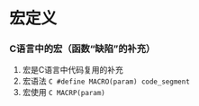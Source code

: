 <!--
 * @Author: your name
 * @Date: 2021-09-10 10:42:14
 * @LastEditTime: 2021-09-10 10:42:14
 * @LastEditors: your name
 * @Description: In User Settings Edit
 * @FilePath: /WorkSpace/C/C基础/宏.md
-->
<!--
 *                                                     __----~~~~~~~~~~~------___
 *                                    .  .   ~~//====......          __--~ ~~
 *                    -.            \_|//     |||\\  ~~~~~~::::... /~
 *                 ___-==_       _-~o~  \/    |||  \\            _/~~-
 *         __---~~~.==~||\=_    -_--~/_-~|-   |\\   \\        _/~
 *     _-~~     .=~    |  \\-_    '-~7  /-   /  ||    \      /
 *   .~       .~       |   \\ -_    /  /-   /   ||      \   /
 *  /  ____  /         |     \\ ~-_/  /|- _/   .||       \ /
 *  |~~    ~~|--~~~~--_ \     ~==-/   | \~--===~~        .\
 *           '         ~-|      /|    |-~\~~       __--~~
 *                       |-~~-_/ |    |   ~\_   _-~            /\
 *                            /  \     \__   \/~                \__
 *                        _--~ _/ | .-~~____--~-/                  ~~==.
 *                       ((->/~   '.|||' -_|    ~~-/ ,              . _||
 *                                  -_     ~\      ~~---l__i__i__i--~~_/
 *                                  _-~-__   ~)  \--______________--~~
 *                                //.-~~~-~_--~- |-------~~~~~~~~
 *                                       //.-~~~--\
 *                       ~~~~~~~~~~~~~~~~~~~~~~~~~~~~~~~~~~~~~~~~~~~
 * 
 *                               神兽保佑            永无BUG
 -->

<!--
 * @Author: your name
 * @Date: 2021-09-10 10:32:09
 * @LastEditTime: 2021-09-10 10:32:09
 * @LastEditors: Please set LastEditors
 * @Description: In User Settings Edit
 * @FilePath: /WorkSpace/C/C基础/宏.md
-->

# 宏定义
### C语言中的宏（函数“缺陷”的补充）
1. 宏是C语言中代码复用的补充
2. 宏语法 ```C #define MACRO(param) code_segment```
3. 宏使用 ```C MACRP(param)```